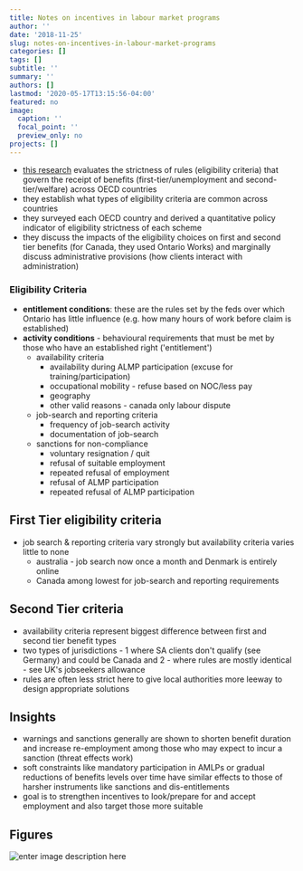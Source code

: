 ```yaml
---
title: Notes on incentives in labour market programs
author: ''
date: '2018-11-25'
slug: notes-on-incentives-in-labour-market-programs
categories: []
tags: []
subtitle: ''
summary: ''
authors: []
lastmod: '2020-05-17T13:15:56-04:00'
featured: no
image:
  caption: ''
  focal_point: ''
  preview_only: no
projects: []
---
```

* [this research](https://www.oecd-ilibrary.org/employment/how-demanding-are-activation-requirements-for-jobseekers_2bdfecca-en) evaluates the strictness of rules (eligibility criteria) that govern the receipt of benefits (first-tier/unemployment and second-tier/welfare) across OECD countries
* they establish what types of eligibility criteria are common across countries 
* they surveyed each OECD country and derived a quantitative policy indicator of eligibility strictness of each scheme
* they discuss the impacts of the eligibility choices on first and second tier benefits (for Canada, they used Ontario Works) and marginally discuss administrative provisions (how clients interact with administration)


### Eligibility Criteria
* **entitlement conditions**: these are the rules set by the feds over which Ontario has little influence (e.g. how many hours of work before claim is established)
* **activity conditions** - behavioural requirements that must be met by those who have an established right ('entitlement')
	* availability criteria
		* availability during ALMP participation (excuse for training/participation)
		* occupational mobility - refuse based on NOC/less pay
		* geography
		* other valid reasons - canada only labour dispute
	* job-search and reporting criteria
		* frequency of job-search activity
		* documentation of job-search
	* sanctions for non-compliance
		* voluntary resignation / quit
		* refusal of suitable employment
		* repeated refusal of employment
		* refusal of ALMP participation
		* repeated refusal of ALMP participation
 
## First Tier eligibility criteria
* job search & reporting criteria vary strongly but availability criteria varies little to none
	* australia - job search now once a month and Denmark is entirely online
	* Canada among lowest for job-search and reporting requirements

## Second Tier criteria
* availability criteria represent biggest difference between first and second tier benefit types
* two types of jurisdictions - 1 where SA clients don't qualify (see Germany) and could be Canada and 2 - where rules are mostly identical - see UK's jobseekers allowance
* rules are often less strict here to give local authorities more leeway to design appropriate solutions
	
## Insights
* warnings and sanctions generally are shown to shorten benefit duration and increase re-employment among those who may expect to incur a sanction (threat effects work)
* soft constraints like mandatory participation in AMLPs or gradual reductions of benefits levels over time have similar effects to those of harsher instruments like sanctions and dis-entitlements
* goal is to strengthen incentives to look/prepare for and accept employment and also target those more suitable

## Figures
![enter image description here](/img/screenshot.png)
